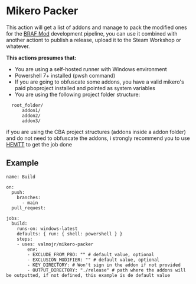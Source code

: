 # Mikero Packer
This action will get a list of addons and manage to pack the modified ones for the [BRAF Mod](https://www.brafmod.com.br/) development pipeline, you can use it combined with another actiont to publish a release, upload it to the Steam Workshop or whatever.

**This actions presumes that:**  
* You are using a self-hosted runner with Windows environment
* Powershell 7+ installed (pwsh command)
* If you are going to obfuscate some addons, you have a valid mikero's paid pboproject installed and pointed as system variables
* You are using the following project folder structure:
```
  root_folder/
      addon1/
      addon2/
      addon3/
```
if you are using the CBA project structures (addons inside a addon folder) and do not need to obfuscate the addons, i strongly recommend you to use [HEMTT](https://github.com/arma-actions/hemtt) to get the job done

## Example
```
name: Build

on:
  push:
    branches:
      - main
  pull_request:

jobs:
  build:
    runs-on: windows-latest
    defaults: { run: { shell: powershell } }
    steps:
    - uses: valmojr/mikero-packer
        env:
        - EXCLUDE_FROM_PBO: "" # default value, optional
        - EXCLUSION_MODIFIER: "" # default value, optional
        - KEY_DIRECTORY: # Won't sign in the addon if not provided
        - OUTPUT_DIRECTORY: "./release" # path where the addons will be outputted, if not defined, this example is de default value
```